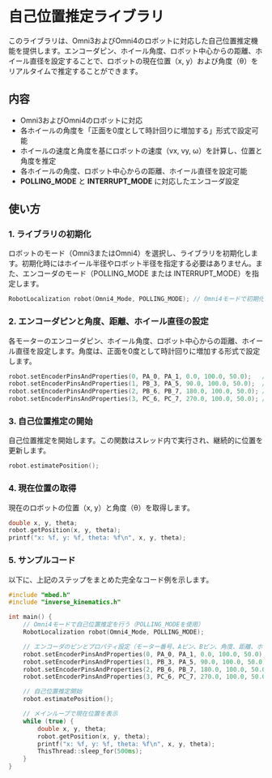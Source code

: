
# 自己位置推定ライブラリ

このライブラリは、Omni3およびOmni4のロボットに対応した自己位置推定機能を提供します。エンコーダピン、ホイール角度、ロボット中心からの距離、ホイール直径を設定することで、ロボットの現在位置（x, y）および角度（θ）をリアルタイムで推定することができます。

## 内容

- Omni3およびOmni4のロボットに対応
- 各ホイールの角度を「正面を0度として時計回りに増加する」形式で設定可能
- ホイールの速度と角度を基にロボットの速度（vx, vy, ω）を計算し、位置と角度を推定
- 各ホイールの角度、ロボット中心からの距離、ホイール直径を設定可能
- **POLLING_MODE** と **INTERRUPT_MODE** に対応したエンコーダ設定

## 使い方

### 1. ライブラリの初期化

ロボットのモード（Omni3またはOmni4）を選択し、ライブラリを初期化します。初期化時にはホイール半径やロボット半径を指定する必要はありません。また、エンコーダのモード（POLLING_MODE または INTERRUPT_MODE）を指定します。

```cpp
RobotLocalization robot(Omni4_Mode, POLLING_MODE); // Omni4モードで初期化、POLLING_MODEを使用
```

### 2. エンコーダピンと角度、距離、ホイール直径の設定

各モーターのエンコーダピン、ホイール角度、ロボット中心からの距離、ホイール直径を設定します。角度は、正面を0度として時計回りに増加する形式で設定します。

```cpp
robot.setEncoderPinsAndProperties(0, PA_0, PA_1, 0.0, 100.0, 50.0);   // 正面（0度）、距離100mm、ホイール直径50mm
robot.setEncoderPinsAndProperties(1, PB_3, PA_5, 90.0, 100.0, 50.0);  // 右側（90度）、距離100mm、ホイール直径50mm
robot.setEncoderPinsAndProperties(2, PB_6, PB_7, 180.0, 100.0, 50.0); // 背面（180度）、距離100mm、ホイール直径50mm
robot.setEncoderPinsAndProperties(3, PC_6, PC_7, 270.0, 100.0, 50.0); // 左側（270度）、距離100mm、ホイール直径50mm
```

### 3. 自己位置推定の開始

自己位置推定を開始します。この関数はスレッド内で実行され、継続的に位置を更新します。

```cpp
robot.estimatePosition();
```

### 4. 現在位置の取得

現在のロボットの位置（x, y）と角度（θ）を取得します。

```cpp
double x, y, theta;
robot.getPosition(x, y, theta);
printf("x: %f, y: %f, theta: %f\n", x, y, theta);
```

### 5. サンプルコード

以下に、上記のステップをまとめた完全なコード例を示します。

```cpp
#include "mbed.h"
#include "inverse_kinematics.h"  

int main() {
    // Omni4モードで自己位置推定を行う（POLLING_MODEを使用）
    RobotLocalization robot(Omni4_Mode, POLLING_MODE);

    // エンコーダのピンとプロパティ設定（モーター番号、Aピン、Bピン、角度、距離、ホイール直径を指定）
    robot.setEncoderPinsAndProperties(0, PA_0, PA_1, 0.0, 100.0, 50.0);   // 正面（0度）、距離100mm、ホイール直径50mm
    robot.setEncoderPinsAndProperties(1, PB_3, PA_5, 90.0, 100.0, 50.0);  // 右側（90度）、距離100mm、ホイール直径50mm
    robot.setEncoderPinsAndProperties(2, PB_6, PB_7, 180.0, 100.0, 50.0); // 背面（180度）、距離100mm、ホイール直径50mm
    robot.setEncoderPinsAndProperties(3, PC_6, PC_7, 270.0, 100.0, 50.0); // 左側（270度）、距離100mm、ホイール直径50mm

    // 自己位置推定開始
    robot.estimatePosition();

    // メインループで現在位置を表示
    while (true) {
        double x, y, theta;
        robot.getPosition(x, y, theta);
        printf("x: %f, y: %f, theta: %f\n", x, y, theta);
        ThisThread::sleep_for(500ms);
    }
}
```
